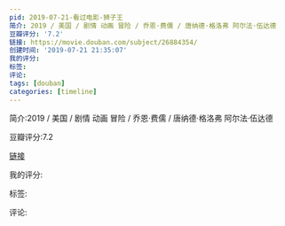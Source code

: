 ```yaml
---
pid: 2019-07-21-看过电影-狮子王
简介: 2019 / 美国 / 剧情 动画 冒险 / 乔恩·费儒 / 唐纳德·格洛弗 阿尔法·伍达德
豆瓣评分: '7.2'
链接: https://movie.douban.com/subject/26884354/
创建时间: '2019-07-21 21:35:07'
我的评分:
标签:
评论:
tags: [douban]
categories: [timeline]
---
```

简介:2019 / 美国 / 剧情 动画 冒险 / 乔恩·费儒 / 唐纳德·格洛弗 阿尔法·伍达德

豆瓣评分:7.2

[链接](https://movie.douban.com/subject/26884354/)

我的评分:

标签:

评论:

